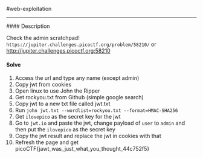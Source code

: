 #web-exploitation
<hr>
#### Description

Check the admin scratchpad! `https://jupiter.challenges.picoctf.org/problem/58210/` or http://jupiter.challenges.picoctf.org:58210

#### Solve
1.  Access the url and type any name (except admin)
2. Copy jwt from cookies
3. Open linux to use John the Ripper
4. Get rockyou.txt from Github (simple google search)
5. Copy jwt to a new txt file called jwt.txt
6. Run `john jwt.txt --wordlist=rockyou.txt --format=HMAC-SHA256`
7. Get `ilovepico` as the secret key for the jwt
8. Go to `jwt.io`  and paste the jwt, change payload of `user` to `admin` and then put the `ilovepico` as the secret key
9. Copy the jwt result and replace the jwt in cookies with that
10. Refresh the page and get picoCTF{jawt_was_just_what_you_thought_44c752f5}